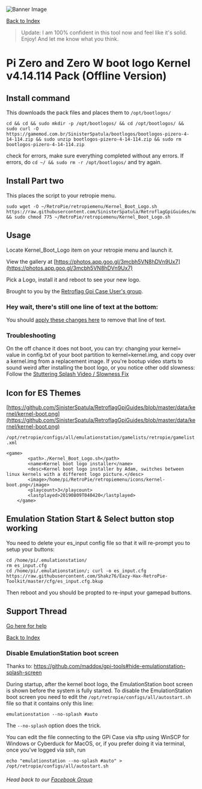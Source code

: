 ![Banner Image](https://sinisterspatula.github.io/RetroflagGpiGuides/images/GuidesBanner.png)

[Back to Index](https://sinisterspatula.github.io/RetroflagGpiGuides/)

> Update: I am 100% confident in this tool now and feel like it's solid.  Enjoy!  And let me know what you think.

# Pi Zero and Zero W boot logo Kernel v4.14.114 Pack (Offline Version)

## Install command

This downloads the pack files and places them to `/opt/bootlogos/`

```shell
cd && cd && sudo mkdir -p /opt/bootlogos/ && cd /opt/bootlogos/ && sudo curl -O https://gamemod.com.br/SinisterSpatula/bootlogos/bootlogos-pizero-4-14-114.zip && sudo unzip bootlogos-pizero-4-14-114.zip && sudo rm bootlogos-pizero-4-14-114.zip
```
check for errors, make sure everything completed without any errors.  If errors, do `cd ~/ && sudo rm -r /opt/bootlogos/` and try again.

## Install Part two

This places the script to your retropie menu.

```shell
sudo wget -O ~/RetroPie/retropiemenu/Kernel_Boot_Logo.sh  https://raw.githubusercontent.com/SinisterSpatula/RetroflagGpiGuides/master/data/kernel/Kernel_Boot_Logo.sh && sudo chmod 775 ~/RetroPie/retropiemenu/Kernel_Boot_Logo.sh
```

## Usage

Locate Kernel_Boot_Logo item on your retropie menu and launch it.

View the gallery at [https://photos.app.goo.gl/3mcbh5VN8hDVn9Ux7](https://photos.app.goo.gl/3mcbh5VN8hDVn9Ux7)

Pick a Logo, install it and reboot to see your new logo.

Brought to you by the [Retroflag Gpi Case User's group](https://www.facebook.com/groups/401660300458844/).

### Hey wait, there's still one line of text at the bottom:

You should [apply these changes here](https://sinisterspatula.github.io/RetroflagGpiGuides/MakeBootSilent) to remove that line of text.

### Troubleshooting

On the off chance it does not boot, you can try: changing your kernel= value in config.txt of your boot partition to kernel=kernel.img, and copy over a kernel.img from a replacement image.  If you're bootup video starts to sound weird after installing the boot logo, or you notice other odd slowness:  Follow the [Stuttering Splash Video / Slowness Fix](https://sinisterspatula.github.io/RetroflagGpiGuides/StutteringSplashVideo)

## Icon for ES Themes

[https://github.com/SinisterSpatula/RetroflagGpiGuides/blob/master/data/kernel/kernel-boot.png](https://github.com/SinisterSpatula/RetroflagGpiGuides/blob/master/data/kernel/kernel-boot.png)

`/opt/retropie/configs/all/emulationstation/gamelists/retropie/gamelist.xml`

```
<game>
        <path>./Kernel_Boot_Logo.sh</path>
        <name>Kernel boot logo installer</name>
        <desc>Kernel boot logo installer by Adam, switches between linux kernels with a different logo picture.</desc>
        <image>/home/pi/RetroPie/retropiemenu/icons/kernel-boot.png</image>
        <playcount>3</playcount>
        <lastplayed>20190809T040420</lastplayed>
    </game>
```

## Emulation Station Start & Select button stop working

You need to delete your es_input config file so that it will re-prompt you to setup your buttons:

```
cd /home/pi/.emulationstation/
rm es_input.cfg
cd /home/pi/.emulationstation/; curl -o es_input.cfg https://raw.githubusercontent.com/Shakz76/Eazy-Hax-RetroPie-Toolkit/master/cfg/es_input.cfg.bkup
```
Then reboot and you should be propted to re-input your gamepad buttons.

## Support Thread
[Go here for help](https://www.facebook.com/groups/401660300458844/)

[Back to Index](https://sinisterspatula.github.io/RetroflagGpiGuides/)

### Disable EmulationStation boot screen

Thanks to: https://github.com/maddox/gpi-tools#hide-emulationstation-splash-screen

During startup, after the kernel boot logo, the EmulationStation boot screen is shown before the system is fully started. To disable the EmulationStation boot screen you need to edit the `/opt/retropie/configs/all/autostart.sh` file so that it contains only this line:

    emulationstation --no-splash #auto

The `--no-splash` option does the trick.

You can edit the file connecting to the GPi Case via sftp using WinSCP for Windows or Cyberduck for MacOS, or, if you prefer doing it via terminal, once you've logged via ssh, run

    echo "emulationstation --no-splash #auto" > /opt/retropie/configs/all/autostart.sh

###### Head back to our [Facebook Group](https://www.facebook.com/groups/401660300458844/)

